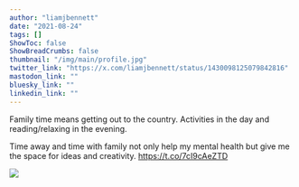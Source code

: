 ```yaml
---
author: "liamjbennett"
date: "2021-08-24"
tags: []
ShowToc: false
ShowBreadCrumbs: false
thumbnail: "/img/main/profile.jpg"
twitter_link: "https://x.com/liamjbennett/status/1430098125079842816"
mastodon_link: ""
bluesky_link: ""
linkedin_link: ""
---
```


Family time means getting out to the country. Activities in the day and reading/relaxing in the evening. 

Time away and time with family not only help my mental health but give me the space for ideas and creativity. https://t.co/7cI9cAeZTD

![](https://pbs.twimg.com/media/E9i6oV7X0AQWFlM.jpg)
